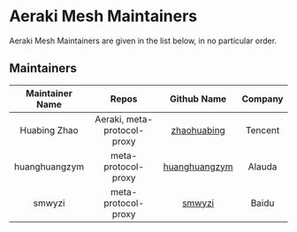 <!--
# Copyright Aeraki Authors
#
# Licensed under the Apache License, Version 2.0 (the "License");
# you may not use this file except in compliance with the License.
# You may obtain a copy of the License at
#
#     http://www.apache.org/licenses/LICENSE-2.0
#
# Unless required by applicable law or agreed to in writing, software
# distributed under the License is distributed on an "AS IS" BASIS,
# WITHOUT WARRANTIES OR CONDITIONS OF ANY KIND, either express or implied.
# See the License for the specific language governing permissions and
# limitations under the License.
-->

# Aeraki Mesh Maintainers

Aeraki Mesh Maintainers are given in the list below, in no particular order.

## Maintainers

| Maintainer Name |           Repos             |                 Github Name                      |      Company      |
| :-------------: | :-------------------------: | :----------------------------------------------: | :---------------: |
|   Huabing Zhao  | Aeraki, meta-protocol-proxy | [zhaohuabing](https://github.com/zhaohuabing)    |      Tencent      |
|   huanghuangzym | meta-protocol-proxy         | [huanghuangzym](https://github.com/huanghuangzym)|      Alauda       |
|   smwyzi        | meta-protocol-proxy         | [smwyzi](https://github.com/smwyzi)              |      Baidu        |
